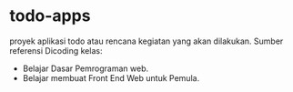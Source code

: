 # todo-apps
proyek aplikasi todo atau rencana kegiatan yang akan dilakukan.
Sumber referensi Dicoding kelas: 
  - Belajar Dasar Pemrograman web.
  - Belajar membuat Front End Web untuk Pemula.
